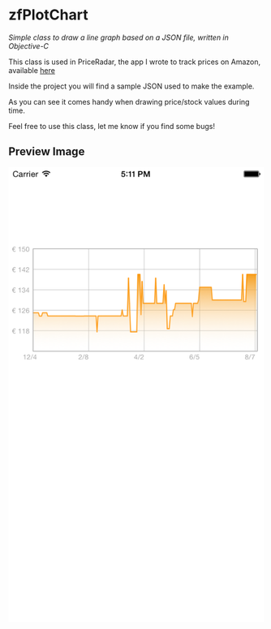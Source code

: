 # zfPlotChart
_Simple class to draw a line graph based on a JSON file, written in Objective-C_

This class is used in PriceRadar, the app I wrote to track prices on Amazon, available [here](https://itunes.apple.com/us/app/priceradar-seguiprezzo-per/id790926556?mt=8)

Inside the project you will find a sample JSON used to make the example. 

As you can see it comes handy when drawing price/stock values during time.

Feel free to use this class, let me know if you find some bugs!

## Preview Image

![zfPlotChart](ZFPlotChart/preview.png)

